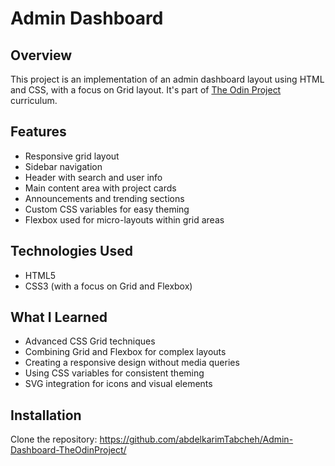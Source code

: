 # Admin Dashboard

## Overview

This project is an implementation of an admin dashboard layout using HTML and CSS, with a focus on Grid layout. It's part of [The Odin Project](https://www.theodinproject.com) curriculum.

## Features

- Responsive grid layout
- Sidebar navigation
- Header with search and user info
- Main content area with project cards
- Announcements and trending sections
- Custom CSS variables for easy theming
- Flexbox used for micro-layouts within grid areas

## Technologies Used

- HTML5
- CSS3 (with a focus on Grid and Flexbox)

## What I Learned

- Advanced CSS Grid techniques
- Combining Grid and Flexbox for complex layouts
- Creating a responsive design without media queries
- Using CSS variables for consistent theming
- SVG integration for icons and visual elements

## Installation
Clone the repository: https://github.com/abdelkarimTabcheh/Admin-Dashboard-TheOdinProject/
